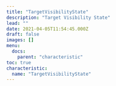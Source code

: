```yaml
---
title: "TargetVisibilityState"
description: "Target Visibility State"
lead: ""
date: 2021-04-05T11:54:45.000Z
draft: false
images: []
menu:
  docs:
    parent: "characteristic"
toc: true
characteristic:
  name: "TargetVisibilityState"
---
```

